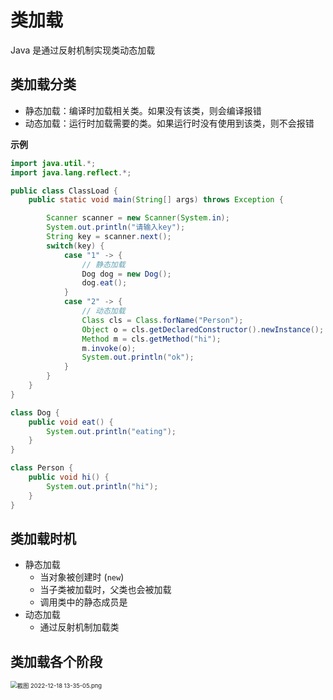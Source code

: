 # 类加载

Java 是通过反射机制实现类动态加载

## 类加载分类

-   静态加载：编译时加载相关类。如果没有该类，则会编译报错
-   动态加载：运行时加载需要的类。如果运行时没有使用到该类，则不会报错

**示例**

```java
import java.util.*;
import java.lang.reflect.*;

public class ClassLoad {
    public static void main(String[] args) throws Exception {

        Scanner scanner = new Scanner(System.in);
        System.out.println("请输入key");
        String key = scanner.next();
        switch(key) {
            case "1" -> {
                // 静态加载
                Dog dog = new Dog();
                dog.eat();
            }
            case "2" -> {
                // 动态加载
                Class cls = Class.forName("Person");
                Object o = cls.getDeclaredConstructor().newInstance();
                Method m = cls.getMethod("hi");
                m.invoke(o);
                System.out.println("ok");
            }
        }
    }
}

class Dog {
    public void eat() {
        System.out.println("eating");
    }
}

class Person {
    public void hi() {
        System.out.println("hi");
    }
}
```

## 类加载时机

-   静态加载
    -   当对象被创建时 (`new`)
    -   当子类被加载时，父类也会被加载
    -   调用类中的静态成员是
-   动态加载
    -   通过反射机制加载类

## 类加载各个阶段

<img src="https://s2.loli.net/2022/12/18/4IHr29qBGoXPYTs.png" alt="截图 2022-12-18 13-35-05.png" style="zoom:67%;" />

